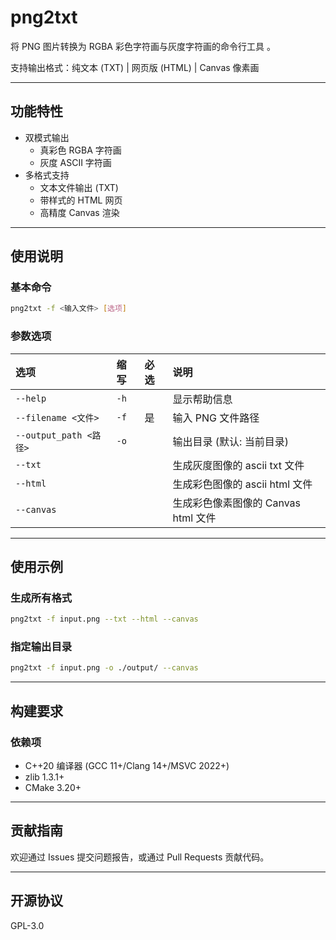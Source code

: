 # png2txt

将 PNG 图片转换为 RGBA 彩色字符画与灰度字符画的命令行工具 。

支持输出格式：纯文本 (TXT) | 网页版 (HTML) | Canvas 像素画

---

## 功能特性

- 双模式输出
  - 真彩色 RGBA 字符画
  - 灰度 ASCII 字符画
- 多格式支持
  - 文本文件输出 (TXT)
  - 带样式的 HTML 网页
  - 高精度 Canvas 渲染

---

## 使用说明

### 基本命令
```bash
png2txt -f <输入文件> [选项]
```

### 参数选项

| 选项                   | 缩写 | 必选 | 说明                      |
| :--------------------- | :--- | :--- | :------------------------ |
| `--help`               | `-h` |      | 显示帮助信息              |
| `--filename <文件>`    | `-f` | 是   | 输入 PNG 文件路径         |
| `--output_path <路径>` | `-o` |      | 输出目录 (默认: 当前目录) |
| `--txt`                |      |      | 生成灰度图像的 ascii txt 文件             |
| `--html`               |      |      | 生成彩色图像的 ascii html 文件            |
| `--canvas`             |      |      | 生成彩色像素图像的 Canvas html 文件          |

------

## 使用示例

### 生成所有格式

```bash
png2txt -f input.png --txt --html --canvas
```

### 指定输出目录

```bash
png2txt -f input.png -o ./output/ --canvas
```

------

## 构建要求

### 依赖项

- C++20 编译器 (GCC 11+/Clang 14+/MSVC 2022+)
- zlib 1.3.1+
- CMake 3.20+

------

## 贡献指南

欢迎通过 Issues 提交问题报告，或通过 Pull Requests 贡献代码。

------

## 开源协议

GPL-3.0
